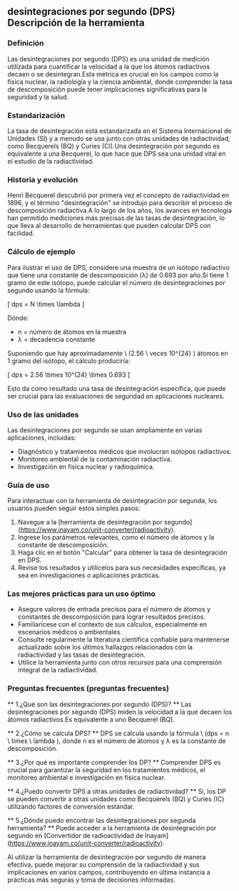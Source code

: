 ## desintegraciones por segundo (DPS) Descripción de la herramienta

### Definición
Las desintegraciones por segundo (DPS) es una unidad de medición utilizada para cuantificar la velocidad a la que los átomos radiactivos decaen o se desintegran.Esta métrica es crucial en los campos como la física nuclear, la radiología y la ciencia ambiental, donde comprender la tasa de descomposición puede tener implicaciones significativas para la seguridad y la salud.

### Estandarización
La tasa de desintegración está estandarizada en el Sistema Internacional de Unidades (SI) y a menudo se usa junto con otras unidades de radiactividad, como Becquerels (BQ) y Curies (CI).Una desintegración por segundo es equivalente a una Becquerel, lo que hace que DPS sea una unidad vital en el estudio de la radiactividad.

### Historia y evolución
Henri Becquerel descubrió por primera vez el concepto de radiactividad en 1896, y el término "desintegración" se introdujo para describir el proceso de descomposición radiactiva.A lo largo de los años, los avances en tecnología han permitido mediciones más precisas de las tasas de desintegración, lo que lleva al desarrollo de herramientas que pueden calcular DPS con facilidad.

### Cálculo de ejemplo
Para ilustrar el uso de DPS, considere una muestra de un isótopo radiactivo que tiene una constante de descomposición (λ) de 0.693 por año.Si tiene 1 gramo de este isótopo, puede calcular el número de desintegraciones por segundo usando la fórmula:

\[ dps = N \times \lambda \]

Dónde:
- n = número de átomos en la muestra
- λ = decadencia constante

Suponiendo que hay aproximadamente \ (2.56 \ veces 10^{24} \) átomos en 1 gramo del isótopo, el cálculo produciría:

\[ dps = 2.56 \times 10^{24} \times 0.693 \]

Esto da como resultado una tasa de desintegración específica, que puede ser crucial para las evaluaciones de seguridad en aplicaciones nucleares.

### Uso de las unidades
Las desintegraciones por segundo se usan ampliamente en varias aplicaciones, incluidas:
- Diagnóstico y tratamientos médicos que involucran isótopos radiactivos.
- Monitoreo ambiental de la contaminación radiactiva.
- Investigación en física nuclear y radioquímica.

### Guía de uso
Para interactuar con la herramienta de desintegración por segunda, los usuarios pueden seguir estos simples pasos:
1. Navegue a la [herramienta de desintegración por segundo] (https://www.inayam.co/unit-converter/radioactivity).
2. Ingrese los parámetros relevantes, como el número de átomos y la constante de descomposición.
3. Haga clic en el botón "Calcular" para obtener la tasa de desintegración en DPS.
4. Revise los resultados y utilícelos para sus necesidades específicas, ya sea en investigaciones o aplicaciones prácticas.

### Las mejores prácticas para un uso óptimo
- Asegure valores de entrada precisos para el número de átomos y constantes de descomposición para lograr resultados precisos.
- Familiarícese con el contexto de sus cálculos, especialmente en escenarios médicos o ambientales.
- Consulte regularmente la literatura científica confiable para mantenerse actualizado sobre los últimos hallazgos relacionados con la radiactividad y las tasas de desintegración.
- Utilice la herramienta junto con otros recursos para una comprensión integral de la radiactividad.

### Preguntas frecuentes (preguntas frecuentes)

** 1.¿Qué son las desintegraciones por segundo (DPS)? **
Las desintegraciones por segundo (DPS) miden la velocidad a la que decaen los átomos radiactivos.Es equivalente a uno Becquerel (BQ).

** 2.¿Cómo se calcula DPS? **
DPS se calcula usando la fórmula \ (dps = n \ times \ lambda \), donde n es el número de átomos y λ es la constante de descomposición.

** 3.¿Por qué es importante comprender los DP? **
Comprender DPS es crucial para garantizar la seguridad en los tratamientos médicos, el monitoreo ambiental e investigación en física nuclear.

** 4.¿Puedo convertir DPS a otras unidades de radiactividad? **
Sí, los DP se pueden convertir a otras unidades como Becquerels (BQ) y Curies (IC) utilizando factores de conversión estándar.

** 5.¿Dónde puedo encontrar las desintegraciones por segunda herramienta? **
Puede acceder a la herramienta de desintegración por segundo en [Convertidor de radioactividad de Inayam] (https://www.inayam.co/unit-converter/radioactivity).

Al utilizar la herramienta de desintegración por segundo de manera efectiva, puede mejorar su comprensión de la radiactividad y sus implicaciones en varios campos, contribuyendo en última instancia a prácticas más seguras y toma de decisiones informadas.
